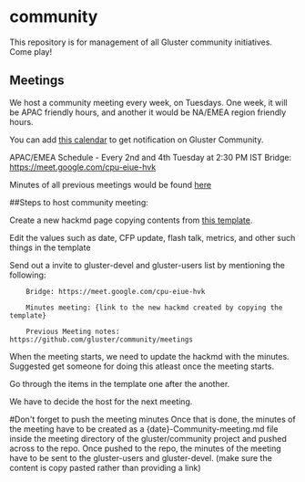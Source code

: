 # community
This repository is for management of all Gluster community initiatives. Come play!

## Meetings

We host a community meeting every week, on Tuesdays. One week, it will be APAC
friendly hours, and another it would be NA/EMEA region friendly hours.

You can add [this calendar](https://calendar.google.com/event?action=TEMPLATE&tmeid=MDQ0YmRydTllMXYzdWFoMmpsbjdqNXJlYmNfMjAyMDEwMjdUMDkwMDAwWiBzYWptb2hhbUByZWRoYXQuY29t&tmsrc=sajmoham%40redhat.com&scp=ALL) to get notification on Gluster Community.

APAC/EMEA Schedule -
Every 2nd and 4th Tuesday at 2:30 PM IST
Bridge: https://meet.google.com/cpu-eiue-hvk

Minutes of all previous meetings would be found [here](./meetings/)

##Steps to host community meeting:

Create a new hackmd page copying contents from [this template](./template.md).

Edit the values such as date, CFP update, flash talk, metrics, and other such things in the template

Send out a invite to gluster-devel and gluster-users list by mentioning the following:

        Bridge: https://meet.google.com/cpu-eiue-hvk

        Minutes meeting: {link to the new hackmd created by copying the template}

        Previous Meeting notes: https://github.com/gluster/community/meetings

When the meeting starts, we need to update the hackmd with the minutes. Suggested get someone for doing this atleast once the meeting starts.

Go through the items in the template one after the another.

We have to decide the host for the next meeting.

#Don't forget to push the meeting minutes
Once that is done, the minutes of the meeting have to be created as a {date}-Community-meeting.md file inside the meeting directory of the gluster/community project and pushed across to the repo.
Once pushed to the repo, the minutes of the meeting have to be sent to the gluster-users and gluster-devel. (make sure the content is copy pasted rather than providing a link)
